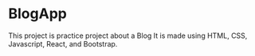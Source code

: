 # BlogApp


This project is practice project about a Blog
It is made using HTML, CSS, Javascript, React, and Bootstrap.
